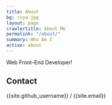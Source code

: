 ```yaml
---
title: About
bg: riya.jpg
layout: page
crawlertitle: About Me
permalink: "/about/"
summary: Who Am I
active: about
---
```


Web Front-End Developer!


<h2 class="category-key">Contact</h2>
{{site.github_username}} / {{site.email}}